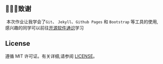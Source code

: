 ## :rocket::rocket::rocket:致谢

​	    本次作业让我学会了`Git`、 `Jekyll`、`Github Pages` 和 `Bootstrap` 等工具的使用, 感兴趣的同学可以前往[开源软件通识](https://github.com/X-lab2017/oss101)学习

## License

遵循 MIT 许可证。有关详细,请参阅 [LICENSE](https://github.com/qiubaiying/qiubaiying.github.io/blob/master/LICENSE)。
